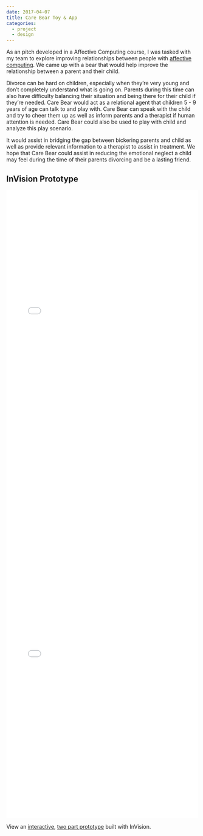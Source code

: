 ```yaml
---
date: 2017-04-07
title: Care Bear Toy & App
categories:
  - project
  - design
---
```

As an pitch developed in a Affective Computing course, I was tasked with my team to explore improving relationships between people with [affective computing](http://affect.media.mit.edu/). We came up with a bear that would help improve the relationship between a parent and their child.

Divorce can be hard on children, especially when they’re very young and don’t completely understand what is going on. Parents during this time can also have difficulty balancing their situation and being there for their child if they’re needed. Care Bear would act as a relational agent that children 5 - 9 years of age can talk to and play with. Care Bear can speak with the child and try to cheer them up as well as inform parents and a therapist if human attention is needed. Care Bear could also be used to play with child and analyze this play scenario.

It would assist in bridging the gap between bickering parents and child as well as provide relevant information to a therapist to assist in treatment. We hope that Care Bear could assist in reducing the emotional neglect a child may feel during the time of their parents divorcing and be a lasting friend.

## InVision Prototype
<iframe width="100%" height="930" src="//invis.io/FCB556DN6" frameborder="0" allowfullscreen></iframe>
<iframe width="100%" height="720" src="//invis.io/WCB6L392J" frameborder="0" allowfullscreen></iframe>

View an [interactive](https://invis.io/JNB556CYX#/227125642_Notification-3x), [two part prototype](https://invis.io/9BB5AR6MH#/227179829_Therapist_View-3x) built with InVision.
